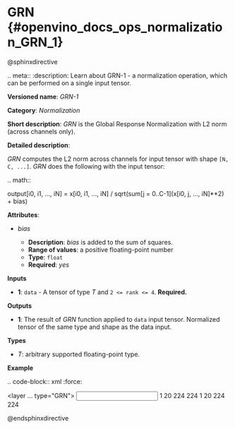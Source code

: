 # GRN {#openvino_docs_ops_normalization_GRN_1}

@sphinxdirective

.. meta::
  :description: Learn about GRN-1 - a normalization operation, which can be 
                performed on a single input tensor.

**Versioned name**: *GRN-1*

**Category**: *Normalization*

**Short description**: *GRN* is the Global Response Normalization with L2 norm (across channels only).

**Detailed description**:

*GRN* computes the L2 norm across channels for input tensor with shape ``[N, C, ...]``. *GRN* does the following with the input tensor:

.. math::

   output[i0, i1, ..., iN] = x[i0, i1, ..., iN] / sqrt(sum[j = 0..C-1](x[i0, j, ..., iN]**2) + bias)


**Attributes**:

* *bias*

  * **Description**: *bias* is added to the sum of squares.
  * **Range of values**: a positive floating-point number
  * **Type**: ``float``
  * **Required**: *yes*

**Inputs**

* **1**:  ``data`` - A tensor of type *T* and ``2 <= rank <= 4``. **Required.**

**Outputs**

* **1**: The result of *GRN* function applied to ``data`` input tensor. Normalized tensor of the same type and shape as the data input.

**Types**

* *T*: arbitrary supported floating-point type.

**Example**

.. code-block:: xml
   :force:

   <layer ... type="GRN">
       <data bias="1e-4"/>
       <input>
           <port id="0">
               <dim>1</dim>
               <dim>20</dim>
               <dim>224</dim>
               <dim>224</dim>
           </port>
       </input>
       <output>
           <port id="0" precision="f32">
               <dim>1</dim>
               <dim>20</dim>
               <dim>224</dim>
               <dim>224</dim>
           </port>
       </output>
   </layer>



@endsphinxdirective

